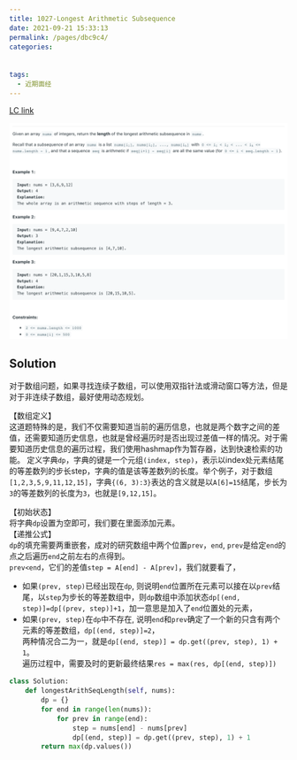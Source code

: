 ```yaml
---
title: 1027-Longest Arithmetic Subsequence
date: 2021-09-21 15:33:13
permalink: /pages/dbc9c4/
categories:
  

tags:
  - 近期面经
---
```

[LC link](https://leetcode.com/problems/longest-arithmetic-subsequence/)

![](https://raw.githubusercontent.com/emmableu/image/master/1027-0.png)

## Solution
对于数组问题，如果寻找连续子数组，可以使用双指针法或滑动窗口等方法，但是对于非连续子数组，最好使用动态规划。      

【数组定义】  
这道题特殊的是，我们不仅需要知道当前的遍历信息，也就是两个数字之间的差值，还需要知道历史信息，也就是曾经遍历时是否出现过差值一样的情况。对于需要知道历史信息的遍历过程，我们使用hashmap作为暂存器，达到快速检索的功能。 
定义字典`dp`，字典的键是一个元组`(index, step)`，表示以index处元素结尾的等差数列的步长step，字典的值是该等差数列的长度。举个例子，对于数组`[1,2,3,5,9,11,12,15]`，字典`{(6, 3):3}`表达的含义就是以`A[6]=15`结尾，步长为`3`的等差数列的长度为`3`，也就是`[9,12,15]`。

【初始状态】  
将字典`dp`设置为空即可，我们要在里面添加元素。  
【递推公式】  
`dp`的填充需要两重嵌套，成对的研究数组中两个位置`prev`，`end`, `prev`是给定`end`的点之后遍历`end`之前左右的点得到。  
`prev<end`，它们的差值`step = A[end] - A[prev]`，我们就要看了，  
- 如果`(prev, step)`已经出现在`dp`, 则说明`end`位置所在元素可以接在以`prev`结尾，以`step`为步长的等差数组中，则`dp`数组中添加状态`dp[(end, step)]=dp[(prev, step)]+1`，加一意思是加入了`end`位置处的元素，
- 如果`(prev, step)`在`dp`中不存在, 说明`end`和`prev`确定了一个新的只含有两个元素的等差数组，`dp[(end, step)]=2`，  
两种情况合二为一，就是`dp[(end, step)] = dp.get((prev, step), 1) + 1`。  
遍历过程中，需要及时的更新最终结果`res = max(res, dp[(end, step)])`

```python
class Solution:
    def longestArithSeqLength(self, nums):
        dp = {}
        for end in range(len(nums)):
            for prev in range(end):
                step = nums[end] - nums[prev]
                dp[(end, step)] = dp.get((prev, step), 1) + 1
        return max(dp.values())
```

